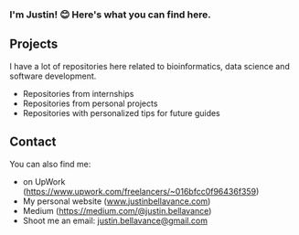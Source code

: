 ### I'm Justin! :blush: Here's what you can find here.

## Projects
I have a lot of repositories here related to bioinformatics, data science and software development.
- Repositories from internships
- Repositories from personal projects
- Repositories with personalized tips for future guides 

## Contact
You can also find me:
- on UpWork (https://www.upwork.com/freelancers/~016bfcc0f96436f359)
- My personal website (www.justinbellavance.com)
- Medium (https://medium.com/@justin.bellavance)
- Shoot me an email: justin.bellavance@gmail.com
